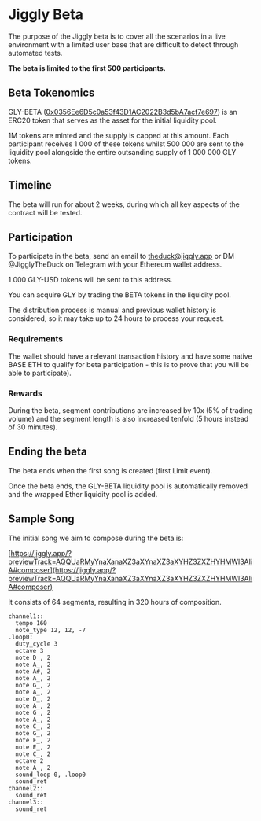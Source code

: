 # Jiggly Beta

The purpose of the Jiggly beta is to cover all the scenarios in a live environment with a limited user base that are difficult to detect through automated tests.

**The beta is limited to the first 500 participants.**

## Beta Tokenomics

GLY-BETA ([0x0356Ee6D5c0a53f43D1AC2022B3d5bA7acf7e697](https://basescan.org/token/0x0356Ee6D5c0a53f43D1AC2022B3d5bA7acf7e697)) is an ERC20 token that serves as the asset for the initial liquidity pool.

1M tokens are minted and the supply is capped at this amount. Each participant receives 1 000 of these tokens whilst 500 000 are sent to the liquidity pool alongside the entire outsanding supply of 1 000 000 GLY tokens.

## Timeline

The beta will run for about 2 weeks, during which all key aspects of the contract will be tested.

## Participation

To participate in the beta, send an email to [theduck@jiggly.app](mailto:theduck@jiggly.app) or DM @JigglyTheDuck on Telegram with your Ethereum wallet address.

1 000 GLY-USD tokens will be sent to this address.

You can acquire GLY by trading the BETA tokens in the liquidity pool.

The distribution process is manual and previous wallet history is considered, so it may take up to 24 hours to process your request.

### Requirements

The wallet should have a relevant transaction history and have some native BASE ETH to qualify for beta participation - this is to prove that you will be able to participate).

### Rewards

During the beta, segment contributions are increased by 10x (5% of trading volume) and the segment length is also increased tenfold (5 hours instead of 30 minutes).

## Ending the beta

The beta ends when the first song is created (first Limit event).

Once the beta ends, the GLY-BETA liquidity pool is automatically removed and the wrapped Ether liquidity pool is added.

## Sample Song

The initial song we aim to compose during the beta is:

[https://jiggly.app/?previewTrack=AQQUaRMyYnaXanaXZ3aXYnaXZ3aXYHZ3ZXZHYHMWl3AIiA#composer](https://jiggly.app/?previewTrack=AQQUaRMyYnaXanaXZ3aXYnaXZ3aXYHZ3ZXZHYHMWl3AIiA#composer)

It consists of 64 segments, resulting in 320 hours of composition.

```
channel1::
  tempo 160
  note_type 12, 12, -7
.loop0:
  duty_cycle 3
  octave 3
  note D_, 2
  note A_, 2
  note A#, 2
  note A_, 2
  note G_, 2
  note A_, 2
  note D_, 2
  note A_, 2
  note G_, 2
  note A_, 2
  note C_, 2
  note G_, 2
  note F_, 2
  note E_, 2
  note C_, 2
  octave 2
  note A_, 2
  sound_loop 0, .loop0
  sound_ret
channel2::
  sound_ret
channel3::
  sound_ret
```
